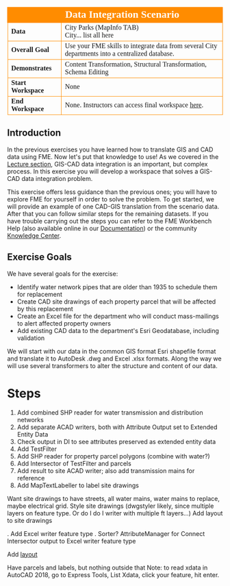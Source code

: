 <!--Exercise Section-->

<table style="border-spacing: 0px;border-collapse: collapse;font-family:serif">
<tr>
<td width=25% style="vertical-align:middle;background-color:darkorange;border: 2px solid darkorange">
<i class="fa fa-cogs fa-lg fa-pull-left fa-fw" style="color:white;padding-right: 12px;vertical-align:text-top"></i>
<span style="color:white;font-size:x-large;font-weight: bold"></span>
</td>
<td style="border: 2px solid darkorange;background-color:darkorange;color:white">
<span style="color:white;font-size:x-large;font-weight: bold">Data Integration Scenario</span>
</td>
</tr>

<tr>
<td style="border: 1px solid darkorange; font-weight: bold">Data</td>
<td style="border: 1px solid darkorange">City Parks (MapInfo TAB)<br>City... list all here</td>
</tr>

<tr>
<td style="border: 1px solid darkorange; font-weight: bold">Overall Goal</td>
<td style="border: 1px solid darkorange">Use your FME skills to integrate data from several City departments into a centralized database.</td>
</tr>

<tr>
<td style="border: 1px solid darkorange; font-weight: bold">Demonstrates</td>
<td style="border: 1px solid darkorange">Content Transformation, Structural Transformation, Schema Editing</td>
</tr>

<tr>
<td style="border: 1px solid darkorange; font-weight: bold">Start Workspace</td>
<td style="border: 1px solid darkorange">None</td>
</tr>

<tr>
<td style="border: 1px solid darkorange; font-weight: bold">End Workspace</td>
<td style="border: 1px solid darkorange">None. Instructors can access final workspace <a href="">here</a>.</td>
</tr>

</table>

## Introduction

In the previous exercises you have learned how to translate GIS and CAD data using FME. Now let's put that knowledge to use! As we covered in the [Lecture section](CADGIS1Lecture\1.01.CADGISIntegration.md), GIS-CAD data integration is an important, but complex process. In this exercise you will develop a workspace that solves a GIS-CAD data integration problem.

This exercise offers less guidance than the previous ones; you will have to explore FME for yourself in order to solve the problem. To get started, we will provide an example of one CAD-GIS translation from the scenario data. After that you can follow similar steps for the remaining datasets. If you have trouble carrying out the steps you can refer to the FME Workbench Help (also available online in our [Documentation](https://support.safe.com/KnowledgeDocumentation)) or the community [Knowledge Center](https://knowledge.safe.com/).

## Exercise Goals

We have several goals for the exercise:

- Identify water network pipes that are older than 1935 to schedule them for replacement
- Create CAD site drawings of each property parcel that will be affected by this replacement
- Create an Excel file for the department who will conduct mass-mailings to alert affected property owners
- Add existing CAD data to the department's Esri Geodatabase, including validation

We will start with our data in the common GIS format Esri shapefile format and translate it to AutoDesk .dwg and Excel .xlsx formats. Along the way we will use several transformers to alter the structure and content of our data.

# Steps

1. Add combined SHP reader for water transmission and distribution networks
2. Add separate ACAD writers, both with Attribute Output set to Extended Entity Data
3. Check output in DI to see attributes preserved as extended entity data
4. Add TestFilter
5. Add SHP reader for property parcel polygons (combine with water?)
5. Add Intersector of TestFilter and parcels
6. Add result to site ACAD writer; also add transmission mains for reference
7. Add MapTextLabeller to label site drawings

Want site drawings to have streets, all water mains, water mains to replace, maybe electrical grid.
Style site drawings (dwgstyler likely, since multiple layers on feature type. Or do I do I writer with multiple ft layers...)
Add layout to site drawings

. Add Excel writer feature type
. Sorter? AttributeManager for
Connect Intersector output to Excel writer feature type

Add [layout](https://knowledge.safe.com/articles/34345/working-with-autocad-layouts.html)

Have parcels and labels, but nothing outside that
Note: to read xdata in AutoCAD 2018, go to Express Tools, List Xdata, click your feature, hit enter.
